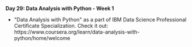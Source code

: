 <p><b>Day 29: Data Analysis with Python - Week 1 </b> </p>
<ul>
<li>
"Data Analysis with Python" as a part of IBM Data Science Professional Certificate Specialization. 
Check it out: https://www.coursera.org/learn/data-analysis-with-python/home/welcome
</li>
</ul>
